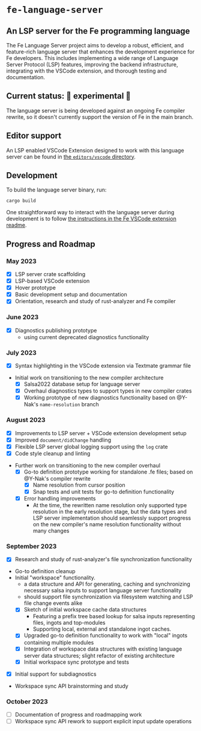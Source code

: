 # `fe-language-server`
## An LSP server for the Fe programming language
The Fe Language Server project aims to develop a robust, efficient, and feature-rich language server that enhances the development experience for Fe developers. This includes implementing a wide range of Language Server Protocol (LSP) features, improving the backend infrastructure, integrating with the VSCode extension, and thorough testing and documentation.

## Current status: 🚧 experimental 🚧

The language server is being developed against an ongoing Fe compiler rewrite, so it doesn't currently support the version of Fe in the main branch.

## Editor support
An LSP enabled VSCode Extension designed to work with this language server can be found in [the `editors/vscode` directory](./editors/vscode).

## Development
To build the language server binary, run:
```bash
cargo build
```

One straightforward way to interact with the language server during development is to follow [the instructions in the Fe VSCode extension readme](./editors/vscode/README.md).

## Progress and Roadmap
### May 2023
- [x] LSP server crate scaffolding
- [x] LSP-based VSCode extension
- [x] Hover prototype
- [x] Basic development setup and documentation
- [x] Orientation, research and study of rust-analyzer and Fe compiler
### June 2023
- [x] Diagnostics publishing prototype
  - using current deprecated diagnostics functionality
### July 2023
- [x] Syntax highlighting in the VSCode extension via Textmate grammar file
- Initial work on transitioning to the new compiler architecture
  - [x] Salsa2022 database setup for language server
  - [x] Overhaul diagnostics types to support types in new compiler crates
  - [x] Working prototype of new diagnostics functionality based on @Y-Nak's `name-resolution` branch
### August 2023
- [x] Improvements to LSP server + VSCode extension development setup
- [x] Improved `document/didChange` handling
- [x] Flexible LSP server global logging support using the `log` crate
- [x] Code style cleanup and linting
- Further work on transitioning to the new compiler overhaul
  - [x] Go-to definition prototype working for standalone .fe files; based on @Y-Nak's compiler rewrite
    - [x] Name resolution from cursor position
    - [x] Snap tests and unit tests for go-to definition functionality
  - [x] Error handling improvements
    - At the time, the rewritten name resolution only supported type resolution in the early resolution stage, but the data types and LSP server implementation should seamlessly support progress on the new compiler's name resolution functionality without many changes
### September 2023
- [x] Research and study of rust-analyzer's file synchronization functionality
- Go-to definition cleanup
- Initial "workspace" functionality.
  - a data structure and API for generating, caching and synchronizing necessary salsa inputs to support language server functionality
  - should support file synchronization via filesystem watching and LSP file change events alike
  - [x] Sketch of initial workspace cache data structures
    - Featuring a prefix tree based lookup for salsa inputs representing files, ingots and top-modules
    - Supporting local, external and standalone ingot caches.
  - [x] Upgraded go-to definition functionality to work with "local" ingots containing multiple modules
  - [x] Integration of workspace data structures with existing language server data structures; slight refactor of existing architecture
  - [x] Initial workspace sync prototype and tests
- [x] Initial support for subdiagnostics
- Workspace sync API brainstorming and study
### October 2023
- [ ] Documentation of progress and roadmapping work
- [ ] Workspace sync API rework to support explicit input update operations